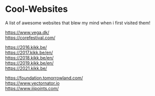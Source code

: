 # Cool-Websites
A list of awesome websites that blew my mind when i first visited them!

https://www.vega.dk/ <br />
https://corefestival.com/ <br />

https://2016.kikk.be/ <br />
https://2017.kikk.be/en/ <br />
https://2018.kikk.be/en/ <br />
https://2019.kikk.be/en/ <br />
https://2021.kikk.be/ <br />

https://foundation.tomorrowland.com/ <br />
https://www.vectornator.io <br />
https://www.iiipoints.com/ <br />
